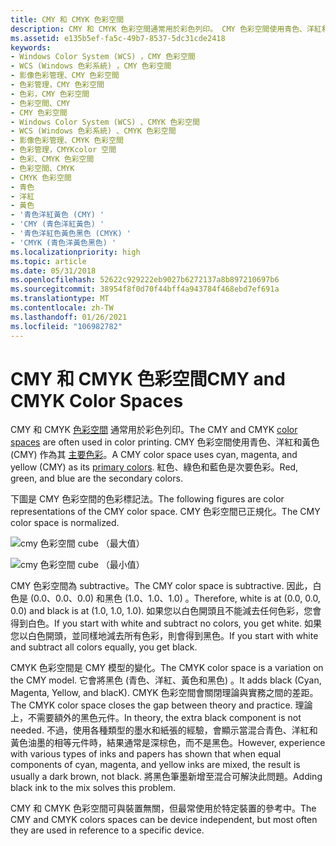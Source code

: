 ```yaml
---
title: CMY 和 CMYK 色彩空間
description: CMY 和 CMYK 色彩空間通常用於彩色列印。 CMY 色彩空間使用青色、洋紅和黃色 (CMY) 作為其主要色彩。 紅色、綠色和藍色是次要色彩。
ms.assetid: e135b5ef-fa5c-49b7-8537-5dc31cde2418
keywords:
- Windows Color System (WCS) ，CMY 色彩空間
- WCS (Windows 色彩系統) ，CMY 色彩空間
- 影像色彩管理、CMY 色彩空間
- 色彩管理，CMY 色彩空間
- 色彩，CMY 色彩空間
- 色彩空間、CMY
- CMY 色彩空間
- Windows Color System (WCS) 、CMYK 色彩空間
- WCS (Windows 色彩系統) 、CMYK 色彩空間
- 影像色彩管理、CMYK 色彩空間
- 色彩管理，CMYKcolor 空間
- 色彩、CMYK 色彩空間
- 色彩空間、CMYK
- CMYK 色彩空間
- 青色
- 洋紅
- 黃色
- '青色洋紅黃色 (CMY) '
- 'CMY (青色洋紅黃色) '
- '青色洋紅色黃色黑色 (CMYK) '
- 'CMYK (青色洋黃色黑色) '
ms.localizationpriority: high
ms.topic: article
ms.date: 05/31/2018
ms.openlocfilehash: 52622c929222eb9027b6272137a8b897210697b6
ms.sourcegitcommit: 38954f8f0d70f44bff4a943784f468ebd7ef691a
ms.translationtype: MT
ms.contentlocale: zh-TW
ms.lasthandoff: 01/26/2021
ms.locfileid: "106982782"
---
```

# <a name="cmy-and-cmyk-color-spaces"></a><span data-ttu-id="4fdc8-126">CMY 和 CMYK 色彩空間</span><span class="sxs-lookup"><span data-stu-id="4fdc8-126">CMY and CMYK Color Spaces</span></span>

<span data-ttu-id="4fdc8-127">CMY 和 CMYK [色彩空間](c.md) 通常用於彩色列印。</span><span class="sxs-lookup"><span data-stu-id="4fdc8-127">The CMY and CMYK [color spaces](c.md) are often used in color printing.</span></span> <span data-ttu-id="4fdc8-128">CMY 色彩空間使用青色、洋紅和黃色 (CMY) 作為其 [主要色彩](p.md)。</span><span class="sxs-lookup"><span data-stu-id="4fdc8-128">A CMY color space uses cyan, magenta, and yellow (CMY) as its [primary colors](p.md).</span></span> <span data-ttu-id="4fdc8-129">紅色、綠色和藍色是次要色彩。</span><span class="sxs-lookup"><span data-stu-id="4fdc8-129">Red, green, and blue are the secondary colors.</span></span>

<span data-ttu-id="4fdc8-130">下圖是 CMY 色彩空間的色彩標記法。</span><span class="sxs-lookup"><span data-stu-id="4fdc8-130">The following figures are color representations of the CMY color space.</span></span> <span data-ttu-id="4fdc8-131">CMY 色彩空間已正規化。</span><span class="sxs-lookup"><span data-stu-id="4fdc8-131">The CMY color space is normalized.</span></span>

![cmy 色彩空間 cube （最大值）](images/cmyclrs1.png)

![cmy 色彩空間 cube （最小值）](images/cmyclrs2.png)

<span data-ttu-id="4fdc8-134">CMY 色彩空間為 subtractive。</span><span class="sxs-lookup"><span data-stu-id="4fdc8-134">The CMY color space is subtractive.</span></span> <span data-ttu-id="4fdc8-135">因此，白色是 (0.0、0.0、0.0) 和黑色 (1.0、1.0、1.0) 。</span><span class="sxs-lookup"><span data-stu-id="4fdc8-135">Therefore, white is at (0.0, 0.0, 0.0) and black is at (1.0, 1.0, 1.0).</span></span> <span data-ttu-id="4fdc8-136">如果您以白色開頭且不能減去任何色彩，您會得到白色。</span><span class="sxs-lookup"><span data-stu-id="4fdc8-136">If you start with white and subtract no colors, you get white.</span></span> <span data-ttu-id="4fdc8-137">如果您以白色開頭，並同樣地減去所有色彩，則會得到黑色。</span><span class="sxs-lookup"><span data-stu-id="4fdc8-137">If you start with white and subtract all colors equally, you get black.</span></span>

<span data-ttu-id="4fdc8-138">CMYK 色彩空間是 CMY 模型的變化。</span><span class="sxs-lookup"><span data-stu-id="4fdc8-138">The CMYK color space is a variation on the CMY model.</span></span> <span data-ttu-id="4fdc8-139">它會將黑色 (青色、洋紅、黃色和黑色) 。</span><span class="sxs-lookup"><span data-stu-id="4fdc8-139">It adds black (Cyan, Magenta, Yellow, and blacK).</span></span> <span data-ttu-id="4fdc8-140">CMYK 色彩空間會關閉理論與實務之間的差距。</span><span class="sxs-lookup"><span data-stu-id="4fdc8-140">The CMYK color space closes the gap between theory and practice.</span></span> <span data-ttu-id="4fdc8-141">理論上，不需要額外的黑色元件。</span><span class="sxs-lookup"><span data-stu-id="4fdc8-141">In theory, the extra black component is not needed.</span></span> <span data-ttu-id="4fdc8-142">不過，使用各種類型的墨水和紙張的經驗，會顯示當混合青色、洋紅和黃色油墨的相等元件時，結果通常是深棕色，而不是黑色。</span><span class="sxs-lookup"><span data-stu-id="4fdc8-142">However, experience with various types of inks and papers has shown that when equal components of cyan, magenta, and yellow inks are mixed, the result is usually a dark brown, not black.</span></span> <span data-ttu-id="4fdc8-143">將黑色筆墨新增至混合可解決此問題。</span><span class="sxs-lookup"><span data-stu-id="4fdc8-143">Adding black ink to the mix solves this problem.</span></span>

<span data-ttu-id="4fdc8-144">CMY 和 CMYK 色彩空間可與裝置無關，但最常使用於特定裝置的參考中。</span><span class="sxs-lookup"><span data-stu-id="4fdc8-144">The CMY and CMYK colors spaces can be device independent, but most often they are used in reference to a specific device.</span></span>

 

 




